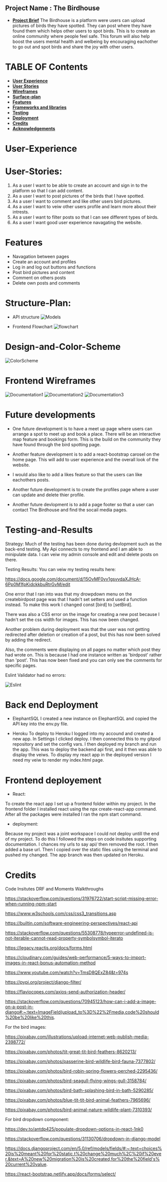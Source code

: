 ## Project Name : The Birdhouse

* [**Project Brief**](#Project-Brief)
The Birdhouse is a platform were users can upload pictures of birds they have spotted. They can post where they have found them which helps other users to spot birds. 
This is to create an online community where people feel safe. This forum will also help boost the users mental health and welbeing by encouraging eachother to go out and spot birds and share the joy with other users.

# **TABLE OF Contents**

* [**User Experience** ](#User-experience)
* [**User Stories**](#User-Stories)
* [**Wireframes** ](#Wireframes)
* [**Surface-plan**](#Surface-plan)
* [**Features** ](#Features)
* [**Frameworks and libraries**](#Framewores-and-Liberies)
* [ **Testing**](#Testing)
* [ **Deployment**](#Deployment)
* [**Credits** ](#Credits)
* [**Acknowledgements** ](#Acknowledgements)

# User-Experience 

# User-Stories:
1) As a user I want to be able to create an account and sign in to the platform so that I can add content. 
2) As a user I want to post pictures of the birds that I have spotted. 
3) As a user I want to comment and like other users bird pictures. 
4) As a user I want to veiw other users profile and learn more about their intrests. 
5) As a user I want to filter posts so that I can see different types of birds. 
6) As a user I want good user experience navagating the website.

# Features 
- Navagation between pages 
- Create an account and profiles
- Log in and log out buttons and functions
- Post bird pictures and content 
- Comment on others posts 
- Delete own posts and comments

# Structure-Plan:
- API structure 
![Models](https://res.cloudinary.com/dddbuwhyg/image/upload/v1722517344/Screenshot_2024-08-01_140209_l775wf.png)

- Frontend Flowchart 
![flowchart](https://res.cloudinary.com/dddbuwhyg/image/upload/v1722516945/Screenshot_2024-08-01_135528_xeubpd.png)

# Design-and-Color-Scheme
![ColorScheme](https://res.cloudinary.com/dddbuwhyg/image/upload/v1722516533/Screenshot_2024-06-22_081217_xuukdr.png)

# Frontend Wireframes
![Documentation1](https://res.cloudinary.com/dddbuwhyg/image/upload/v1722500841/documentation1.png)
![Documentation2](https://res.cloudinary.com/dddbuwhyg/image/upload/v1722500852/documentation2.png)
![Documentation3](https://res.cloudinary.com/dddbuwhyg/image/upload/v1722500863/documentation3.png)

# Future developments 
- One future development is to have a meet up page where users can arrange a spot to meet up and book a place. There will be an interactive map feature and bookings form. This is the build on the community they have found through the bird spotting page. 

- Another feature development is to add a react-bootstrap carosel on the home page. This will add to user experience and the overall look of the website. 

- I would also like to add a likes feature so that the users can like eachothers posts. 

- Another future development is to create the profiles page where a user can update and delete thier profile.

- Another future devlopment is to add a page footer so that a user can contact The Birdhouse and find the socail media pages.

# Testing-and-Results 
Strategy:
Much of the testing has been done during devlopment such as the back-end testing. My Api connects to my frontend and I am able to minipulate data. I can veiw my admin console and edit and delete posts on there. 

Testing Results:
 You can veiw my testing results here:

https://docs.google.com/document/d/15OvMF0vv1gsvvdaXJHcA-6Pp0M1fpKidckkbuRtrGvM/edit

One error that I ran into was that my drowpdown menu on the createbirdpost page was that I hadn't set setters and used a function instead. To make this work I changed const [bird] to [setBird].

There was also a CSS error on the image for creating a new post because I hadn't set the css width for images. This has now been changed. 

Another problem during deployment was that the user was not getting redirected after deletion or creation of a post, but this has now been solved by adding the redirect. 

Also, the comments were displaying on all pages no matter which post they had wrote on. This is because I had one instance written as 'birdpost' rather than 'post'. This has now been fixed and you can only see the comments for specific pages.

Eslint Validator had no errors:

![Eslint](https://res.cloudinary.com/dddbuwhyg/image/upload/v1722522876/Screenshot_2024-08-01_153410_iju5bs.png)

# Back end Deployment 
- ElephantSQL
I created a new instance on ElephantSQL and copied the API key into the env.py file. 

- Heroku
To deploy to Heroku I logged into my accound and created a new app. In Settings I clicked deploy. I then connected this to my gitpod repository and set the config vars. I then deployed my branch and run the app. This was to deploy the backend api first, and it then was able to display the veiws. 
To display my react app in the deployed version I need my veiw to render my index.html page.

# Frontend deployement 

- React:

To create the react app I set up a frontend folder within my project. In the frontend folder I installed react using the npx create-react-app command. 
After all the packages were installed I ran the npm start command. 

- deployment:

Because my project was a joint workspace I could not deploy untill the end of my project. To do this I followed the steps on code insitutes supporting documentation. I chances my urls to say api/ then removed the root. I then added a base url. Then I copied over the static files using the terminal and pushed my changed. The app branch was then updated on Heroku. 

# Credits 

Code Insitutes DRF and Moments Walkthroughs

https://stackoverflow.com/questions/31976722/start-script-missing-error-when-running-npm-start

https://www.w3schools.com/css/css3_transitions.asp

https://builtin.com/software-engineering-perspectives/react-api

https://stackoverflow.com/questions/55308778/typeerror-undefined-is-not-iterable-cannot-read-property-symbolsymbol-iterato

https://legacy.reactjs.org/docs/forms.html

https://cloudinary.com/guides/web-performance/5-ways-to-import-images-in-react-bonus-automation-method

https://www.youtube.com/watch?v=TmsD8QExZ84&t=974s

https://pypi.org/project/django-filter/

https://flaviocopes.com/axios-send-authorization-header/

https://stackoverflow.com/questions/70945123/how-can-i-add-a-image-on-a-post-in-django#:~:text=ImageField(upload_to%3D%22%2Fmedia,code%20should%20be%20like%20this.


For the bird images:

https://pixabay.com/illustrations/upload-internet-web-publish-media-2398772/

https://pixabay.com/photos/tit-great-tit-bird-feathers-8620213/

https://pixabay.com/photos/passerine-bird-wildlife-bird-fauna-7377802/

https://pixabay.com/photos/bird-robin-spring-flowers-perched-2295436/

https://pixabay.com/photos/bird-seagull-flying-wings-gull-3158784/

https://pixabay.com/photos/bird-bath-splashing-bird-in-bath-5290285/ 

https://pixabay.com/photos/blue-tit-tit-bird-animal-feathers-7965696/ 

https://pixabay.com/photos/bird-animal-nature-wildlife-plant-7310393/ 


For bird dropdown component:

https://dev.to/antdp425/populate-dropdown-options-in-react-1nk0

https://stackoverflow.com/questions/31130706/dropdown-in-django-model

https://docs.djangoproject.com/en/5.0/ref/models/fields/#:~:text=choices%20is%20meant%20for%20static,t%20change%20much%2C%20if%20ever.&text=A%20new%20migration%20is%20created,for%20the%20field's%20current%20value.

https://react-bootstrap.netlify.app/docs/forms/select/
